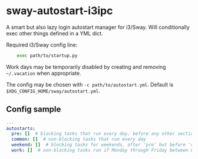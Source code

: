 # sway-autostart-i3ipc

A smart but also lazy login autostart manager for i3/Sway.
Will conditionally exec other things defined in a YML dict.

Required i3/Sway config line:

```bash
    exec path/to/startup.py
```

Work days may be temporarily disabled by creating and removing
`~/.vacation` when appropriate.

The config may be chosen with `-c path/to/autostart.yml`.
Default is `$XDG_CONFIG_HOME/sway/autostart.yml`.

## Config sample

```yaml
---
autostarts:
  pre: []  # blocking tasks that run every day, before any other section. intended for backups/updates
  common: []  # non-blocking tasks that run every day
  weekend: []  # blocking tasks for weekends, after 'pre' but before 'common'
  work: []  # non-blocking tasks run if Monday through Friday between 8AM - 4PM
```
